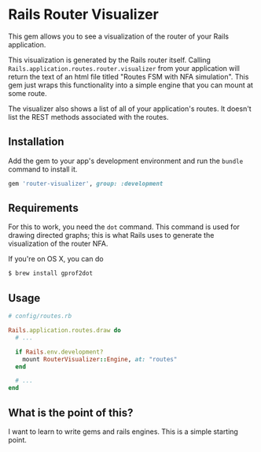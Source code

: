 # Rails Router Visualizer

This gem allows you to see a visualization of the router of your Rails application.

This visualization is generated by the Rails router itself. Calling `Rails.application.routes.router.visualizer` from your application will return the text of an html file titled "Routes FSM with NFA simulation". This gem just wraps this functionality into a simple engine that you can mount at some route.

The visualizer also shows a list of all of your application's routes. It doesn't list the REST methods associated with the routes.

## Installation

Add the gem to your app's development environment and run the `bundle` command to install it.

```ruby
gem 'router-visualizer', group: :development
```

## Requirements

For this to work, you need the `dot` command. This command is used for drawing directed graphs; this is what Rails uses to generate the visualization of the router NFA.

If you're on OS X, you can do

```bash
$ brew install gprof2dot
```

## Usage

```ruby
# config/routes.rb

Rails.application.routes.draw do
  # ...

  if Rails.env.development?
    mount RouterVisualizer::Engine, at: "routes"
  end

  # ...
end
```

## What is the point of this?

I want to learn to write gems and rails engines. This is a simple starting point.